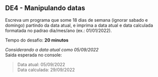 ## DE4 - Manipulando datas

Escreva um programa que some 18 dias de semana (ignorar sabado e domingo) partindo da data atual, e imprima a data atual
e data calculada formatada no padrao dia/mes/ano (ex.: 01/01/2022).

Tempo do desafio: __20 minutos__

_Considerando a data atual como 05/09/2022_  
Saida esperada no console:
> Data atual: 05/09/2022  
> Data calculada: 29/09/2022